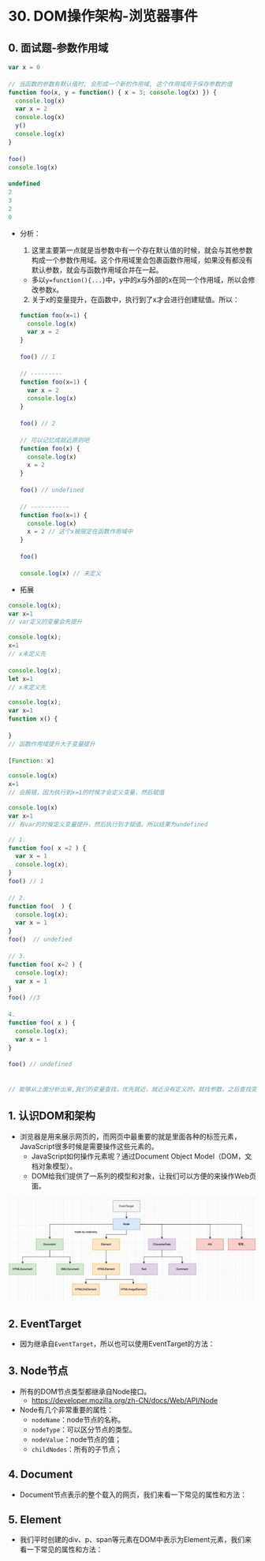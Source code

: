 # 30. DOM操作架构-浏览器事件

## 0. 面试题-参数作用域

```js
var x = 0

// 当函数的参数有默认值时, 会形成一个新的作用域, 这个作用域用于保存参数的值
function foo(x, y = function() { x = 3; console.log(x) }) {
  console.log(x)
  var x = 2
  console.log(x)
  y()
  console.log(x)
}

foo()
console.log(x)

undefined
2
3
2
0
```

+ 分析：

  1. 这里主要第一点就是当参数中有一个存在默认值的时候，就会与其他参数构成一个参数作用域。这个作用域里会包裹函数作用域，如果没有都没有默认参数，就会与函数作用域合并在一起。

  + 多以`y=function(){...}`中，y中的x与外部的x在同一个作用域，所以会修改参数x。

  2. 关于x的变量提升，在函数中，执行到了x才会进行创建赋值。所以：

  ```js
  function foo(x=1) {
    console.log(x)
    var x = 2
  }
  
  foo() // 1
  
  // ---------
  function foo(x=1) {
    var x = 2
    console.log(x)
  }
  
  foo() // 2
  
  // 可以记忆成就近原则吧
  function foo(x) {
    console.log(x)
    x = 2
  }
  
  foo() // undefined
  
  // -----------
  function foo(x=1) {
    console.log(x)
    x = 2 // 这个x被限定在函数作用域中
  }
  
  foo()
  
  console.log(x) // 未定义
  
  ```

+ 拓展

```js
console.log(x);
var x=1
// var定义的变量会先提升
```

```js
console.log(x);
x=1
// x未定义先

console.log(x);
let x=1
// x未定义先

```

```js
console.log(x);
var x=1
function x() {
  
}
// 函数作用域提升大于变量提升

[Function: x]
```

```js
console.log(x)
x=1
// 会报错，因为执行到x=1的时候才会定义变量，然后赋值

```

```js
console.log(x)
var x=1
// 有var的时候定义变量提升，然后执行到才赋值。所以结果为undefined

```

```js
// 1.
function foo( x =2 ) {
  var x = 1
  console.log(x);
}
foo() // 1

// 2.
function foo(  ) {
  console.log(x);
  var x = 1
}
foo()  // undefied

// 3.
function foo( x=2 ) {
  console.log(x);
  var x = 1
}
foo() //3

4. 
function foo( x ) {
  console.log(x);
  var x = 1
}

foo() // undefined


// 能够从上面分析出来,我们的变量查找，优先就近，就近没有定义的，就找参数，之后查找变量提升。

```









## 1. 认识DOM和架构

+ 浏览器是用来展示网页的，而网页中最重要的就是里面各种的标签元素，JavaScript很多时候是需要操作这些元素的。
  + JavaScript如何操作元素呢？通过Document Object Model（DOM，文档对象模型）。
  + DOM给我们提供了一系列的模型和对象，让我们可以方便的来操作Web页面。

![image-20220620110542334](30-DOM操作架构-浏览器事件.assets/image-20220620110542334.png)



## 2. EventTarget

+ 因为继承自`EventTarget`，所以也可以使用EventTarget的方法：





## 3. Node节点

+ 所有的DOM节点类型都继承自Node接口。
  + https://developer.mozilla.org/zh-CN/docs/Web/API/Node
+ Node有几个非常重要的属性：
  + `nodeName`：node节点的名称。
  + `nodeType`：可以区分节点的类型。
  + `nodeValue`：node节点的值；
  + `childNodes`：所有的子节点；



## 4. Document

+ Document节点表示的整个载入的网页，我们来看一下常见的属性和方法：



## 5. Element

+ 我们平时创建的div、p、span等元素在DOM中表示为Element元素，我们来看一下常见的属性和方法：







